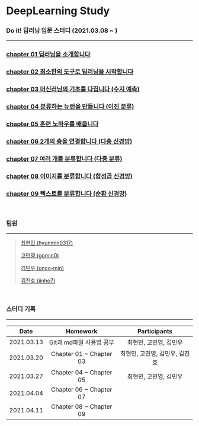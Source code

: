 # DeepLearning Study
### Do it! 딥러닝 입문 스터디 (2021.03.08 ~ )
---
### [chapter 01 딥러닝을 소개합니다](https://github.com/hyunmin0317/DeepLearning_Study/blob/master/chap01/chap01.md)

### [chapter 02 최소한의 도구로 딥러닝을 시작합니다](https://github.com/hyunmin0317/DeepLearning_Study/blob/master/chap02/github/chap02.md)

### [chapter 03 머신러닝의 기초를 다집니다 (수지 예측)](https://github.com/hyunmin0317/DeepLearning_Study/blob/master/chap03/chap03.md)

### [chapter 04 분류하는 뉴런을 만듭니다 (이진 분류)](https://github.com/hyunmin0317/DeepLearning_Study/blob/master/chap04/chap04.md)

### [chapter 05 훈련 노하우를 배웁니다](https://github.com/hyunmin0317/DeepLearning_Study/blob/master/chap05/chap05.md)

### [chapter 06 2개의 층을 연결합니다 (다층 신경망)](https://github.com/hyunmin0317/DeepLearning_Study/blob/master/chap06/chap06.md)

### [chapter 07 여러 개를 분류합니다 (다중 분류)](https://github.com/hyunmin0317/DeepLearning_Study/blob/master/chap07/chap07.md)

### [chapter 08 이미지를 분류합니다 (합성곱 신경망)](https://github.com/hyunmin0317/DeepLearning_Study/blob/master/chap08/chap08.md)

### [chapter 09 텍스트를 분류합니다 (순환 신경망)](https://github.com/hyunmin0317/DeepLearning_Study/blob/master/chap09/chap09.md)

<br>

### 팀원

---

> [최현민 (hyunmin0317)](https://github.com/hyunmin0317?tab=repositories)
>
> [고민영 (gomin0)](https://github.com/gomin0)
>
> [김민우 (unco-min)](https://github.com/unco-min)
>
> [김진호 (jinho7)](https://github.com/jinho7)

<br>

### 스터디 기록

---

|    Date    |         Homework         | Participants |
| :--------: | :----------------------: | :----------: |
| 2021.03.13 | Git과 md파일 사용법 공부 | 최현민, 고민영, 김민우 |
| 2021.03.20 | Chapter 01 ~ Chapter 03  | 최현민, 고민영, 김민우, 김진호 |
| 2021.03.27 | Chapter 04 ~ Chapter 05 | 최현민, 고민영, 김민우 |
| 2021.04.04 | Chapter 06 ~ Chapter 07 |  |
| 2021.04.11 | Chapter 08 ~ Chapter 09 | |

